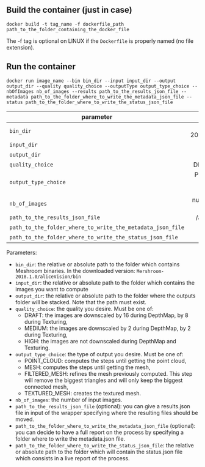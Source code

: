 ## Build the container (just in case)
```shell
docker build -t tag_name -f dockerfile_path path_to_the_folder_containing_the_docker_file
```
The -f tag is optional on LINUX if the `Dockerfile` is properly named (no file extension).

## Run the container
```shell
docker run image_name --bin bin_dir --input input_dir --output output_dir --quality quality_choice --outputType output_type_choice --nbOfImages nb_of_images --results path_to_the_results_json_file --metadata path_to_the_folder_where_to_write_the_metadata_json_file --status path_to_the_folder_where_to_write_the_status_json_file
```

|                         parameter                        |                 (possible) values             |
|----------------------------------------------------------|:---------------------------------------------:|
|                         `bin_dir`                        |    /app/Meshroom-2018.1.0/aliceVision/bin/    |
|                        `input_dir`                       |                /app/files/input/              |
|                        `output_dir`                      |                /app/files/output/             |
|                      `quality_choice`                    |               DRAFT, MEDIUM, HIGH             |
|                    `output_type_choice`                  |POINT_CLOUD, MESH, FILTERED_MESH, TEXTURED_MESH|
|                       `nb_of_images`                     |         number of images in the dataset       |
|              `path_to_the_results_json_file`             |             /app/files/results.json           |
|`path_to_the_folder_where_to_write_the_metadata_json_file`|               /app/files/output/              |
| `path_to_the_folder_where_to_write_the_status_json_file` |               /app/files/output/              |


Parameters:

- `bin_dir`: the relative or absolute path to the folder which contains Meshroom binaries. In the downloaded version: `Mershroom-2018.1.0/aliceVision/bin`
- `input_dir`: the relative or absolute path to the folder which contains the images you want to compute 
- `output_dir`: the relative or absolute path to the folder where the outputs folder will be stacked. Note that the path must exist. 
- `quality_choice`: the quality you desire. Must be one of:
    - DRAFT: the images are downscaled by 16 during DepthMap, by 8 during Texturing,
    - MEDIUM: the images are downscaled by 2 during DepthMap, by 2 during Texturing,
    - HIGH: the images are not downscaled during DepthMap and Texturing.
- `output_type_choice`: the type of output you desire. Must be one of:
    - POINT_CLOUD: computes the steps until getting the point cloud,
    - MESH: computes the steps until getting the mesh,
    - FILTERED_MESH: refines the mesh previously computed. This step will remove the biggest triangles and will only keep the biggest connected mesh,
    - TEXTURED_MESH: creates the textured mesh.
- `nb_of_images`: the number of input images.
- `path_to_the_results_json_file` (optional): you can give a results.json file in input of the wrapper specifying where the resulting files should be moved.
- `path_to_the_folder_where_to_write_the_metadata_json_file` (optional): you can decide to have a full report on the process by specifying a folder where to write the metadata.json file.
- `path_to_the_folder_where_to_write_the_status_json_file`: the relative or absolute path to the folder which will contain the status.json file which consists in a live report of the process.